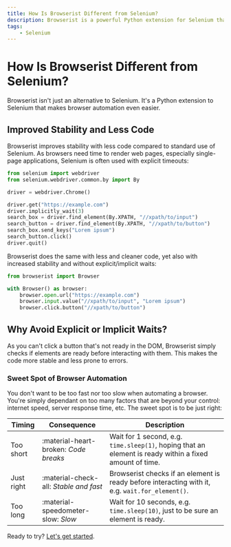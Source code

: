```yaml
---
title: How Is Browserist Different from Selenium?
description: Browserist is a powerful Python extension for Selenium that makes web scraping and browser automation even easier, more stable, and with less code.
tags:
    - Selenium
---
```


# How Is Browserist Different from Selenium?
Browserist isn't just an alternative to Selenium. It's a Python extension to Selenium that makes browser automation even easier.

## Improved Stability and Less Code
Browserist improves stability with less code compared to standard use of Selenium. As browsers need time to render web pages, especially single-page applications, Selenium is often used with explicit timeouts:

```python title="With Selenium" linenums="1"
from selenium import webdriver
from selenium.webdriver.common.by import By

driver = webdriver.Chrome()

driver.get("https://example.com")
driver.implicitly_wait(3)
search_box = driver.find_element(By.XPATH, "//xpath/to/input")
search_button = driver.find_element(By.XPATH, "//xpath/to/button")
search_box.send_keys("Lorem ipsum")
search_button.click()
driver.quit()
```

Browserist does the same with less and cleaner code, yet also with increased stability and without explicit/implicit waits:

```python title="With Browserist" linenums="1"
from browserist import Browser

with Browser() as browser:
    browser.open.url("https://example.com")
    browser.input.value("//xpath/to/input", "Lorem ipsum")
    browser.click.button("//xpath/to/button")
```

## Why Avoid Explicit or Implicit Waits?
As you can't click a button that's not ready in the DOM, Browserist simply checks if elements are ready before interacting with them. This makes the code more stable and less prone to errors.

### Sweet Spot of Browser Automation
You don't want to be too fast nor too slow when automating a browser. You're simply dependant on too many factors that are beyond your control: internet speed, server response time, etc. The sweet spot is to be just right:

<div id="comparison-table"></div>

| Timing     | Consequence                            | Description                                                                                             |
| ---------- | -------------------------------------- | ------------------------------------------------------------------------------------------------------- |
| Too short  | :material-heart-broken: _Code breaks_  | Wait for 1 second, e.g. `time.sleep(1)`, hoping that an element is ready within a fixed amount of time. |
| Just right | :material-check-all: _Stable and fast_ | Browserist checks if an element is ready before interacting with it, e.g. `wait.for_element()`.         |
| Too long   | :material-speedometer-slow: _Slow_     | Wait for 10 seconds, e.g. `time.sleep(10)`, just to be sure an element is ready.                        |

Ready to try? [Let's get started](getting-started/index.md).
